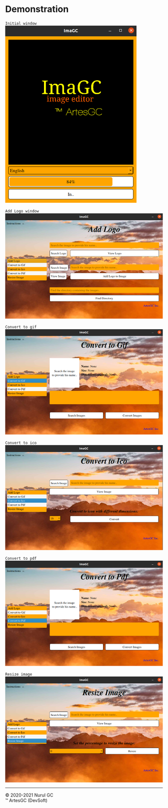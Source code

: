 # Demonstration

`Initial window`
![intro](demo/intro-init.png)

`Add Logo window`
![add-logo](demo/addLogo.png)

`Convert to gif`
![convert-gif](demo/convertGif.png)

`Convert to ico`
![convert-ico](demo/convertIco.png)

`Convert to pdf`
![convert-pdf](demo/convertPdf.png)

`Resize image`
![resize-image](demo/resizeImage.png)

---

&copy; 2020-2021 Nurul GC \
&trade; ArtesGC (DevSoft)
